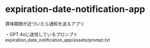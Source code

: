 # expiration-date-notification-app

賞味期限が近づいたら通知を送るアプリ

・GPT 4oに送信しているプロンプト
expiration_date_notification_app/assets/prompt.txt